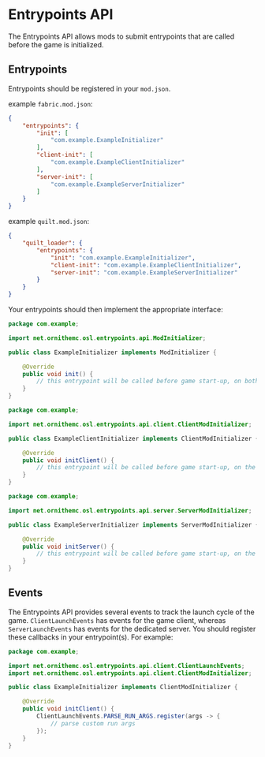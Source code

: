 # Entrypoints API

The Entrypoints API allows mods to submit entrypoints that are called before the game is initialized.

## Entrypoints

Entrypoints should be registered in your `mod.json`.

example `fabric.mod.json`:

```json
{
	"entrypoints": {
		"init": [
			"com.example.ExampleInitializer"
		],
		"client-init": [
			"com.example.ExampleClientInitializer"
		],
		"server-init": [
			"com.example.ExampleServerInitializer"
		]
	}
}
```

example `quilt.mod.json`:

```json
{
	"quilt_loader": {
		"entrypoints": {
			"init": "com.example.ExampleInitializer",
			"client-init": "com.example.ExampleClientInitializer",
			"server-init": "com.example.ExampleServerInitializer"
		}
	}
}
```

Your entrypoints should then implement the appropriate interface:

```java
package com.example;

import net.ornithemc.osl.entrypoints.api.ModInitializer;

public class ExampleInitializer implements ModInitializer {

	@Override
	public void init() {
		// this entrypoint will be called before game start-up, on both the client and server
	}
}
```
```java
package com.example;

import net.ornithemc.osl.entrypoints.api.client.ClientModInitializer;

public class ExampleClientInitializer implements ClientModInitializer {

	@Override
	public void initClient() {
		// this entrypoint will be called before game start-up, on the client only
	}
}
```
```java
package com.example;

import net.ornithemc.osl.entrypoints.api.server.ServerModInitializer;

public class ExampleServerInitializer implements ServerModInitializer {

	@Override
	public void initServer() {
		// this entrypoint will be called before game start-up, on the dedicated server only
	}
}
```

## Events

The Entrypoints API provides several events to track the launch cycle of the game. `ClientLaunchEvents`
has events for the game client, whereas `ServerLaunchEvents` has events for the dedicated server.
You should register these callbacks in your entrypoint(s). For example:

```java
package com.example;

import net.ornithemc.osl.entrypoints.api.client.ClientLaunchEvents;
import net.ornithemc.osl.entrypoints.api.client.ClientModInitializer;

public class ExampleInitializer implements ClientModInitializer {

	@Override
	public void initClient() {
		ClientLaunchEvents.PARSE_RUN_ARGS.register(args -> {
			// parse custom run args
		});
	}
}
```
